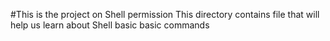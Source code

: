 #This is the project on Shell permission
This directory contains file that will help us learn about Shell basic basic commands
